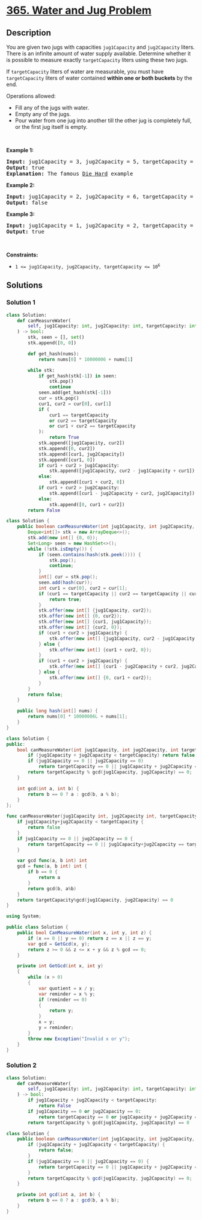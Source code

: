 # [365. Water and Jug Problem](https://leetcode.com/problems/water-and-jug-problem)


## Description

<p>You are given two jugs with capacities <code>jug1Capacity</code> and <code>jug2Capacity</code> liters. There is an infinite amount of water supply available. Determine whether it is possible to measure exactly <code>targetCapacity</code> liters using these two jugs.</p>

<p>If <code>targetCapacity</code> liters of water are measurable, you must have <code>targetCapacity</code> liters of water contained <strong>within one or both buckets</strong> by the end.</p>

<p>Operations allowed:</p>

<ul>
	<li>Fill any of the jugs with water.</li>
	<li>Empty any of the jugs.</li>
	<li>Pour water from one jug into another till the other jug is completely full, or the first jug itself is empty.</li>
</ul>

<p>&nbsp;</p>
<p><strong class="example">Example 1:</strong></p>

<pre>
<strong>Input:</strong> jug1Capacity = 3, jug2Capacity = 5, targetCapacity = 4
<strong>Output:</strong> true
<strong>Explanation:</strong> The famous <a href="https://www.youtube.com/watch?v=BVtQNK_ZUJg&amp;ab_channel=notnek01" target="_blank">Die Hard</a> example 
</pre>

<p><strong class="example">Example 2:</strong></p>

<pre>
<strong>Input:</strong> jug1Capacity = 2, jug2Capacity = 6, targetCapacity = 5
<strong>Output:</strong> false
</pre>

<p><strong class="example">Example 3:</strong></p>

<pre>
<strong>Input:</strong> jug1Capacity = 1, jug2Capacity = 2, targetCapacity = 3
<strong>Output:</strong> true
</pre>

<p>&nbsp;</p>
<p><strong>Constraints:</strong></p>

<ul>
	<li><code>1 &lt;= jug1Capacity, jug2Capacity, targetCapacity &lt;= 10<sup>6</sup></code></li>
</ul>

## Solutions

### Solution 1

<!-- tabs:start -->

```python
class Solution:
    def canMeasureWater(
        self, jug1Capacity: int, jug2Capacity: int, targetCapacity: int
    ) -> bool:
        stk, seen = [], set()
        stk.append([0, 0])

        def get_hash(nums):
            return nums[0] * 10000006 + nums[1]

        while stk:
            if get_hash(stk[-1]) in seen:
                stk.pop()
                continue
            seen.add(get_hash(stk[-1]))
            cur = stk.pop()
            cur1, cur2 = cur[0], cur[1]
            if (
                cur1 == targetCapacity
                or cur2 == targetCapacity
                or cur1 + cur2 == targetCapacity
            ):
                return True
            stk.append([jug1Capacity, cur2])
            stk.append([0, cur2])
            stk.append([cur1, jug2Capacity])
            stk.append([cur1, 0])
            if cur1 + cur2 > jug1Capacity:
                stk.append([jug1Capacity, cur2 - jug1Capacity + cur1])
            else:
                stk.append([cur1 + cur2, 0])
            if cur1 + cur2 > jug2Capacity:
                stk.append([cur1 - jug2Capacity + cur2, jug2Capacity])
            else:
                stk.append([0, cur1 + cur2])
        return False
```

```java
class Solution {
    public boolean canMeasureWater(int jug1Capacity, int jug2Capacity, int targetCapacity) {
        Deque<int[]> stk = new ArrayDeque<>();
        stk.add(new int[] {0, 0});
        Set<Long> seen = new HashSet<>();
        while (!stk.isEmpty()) {
            if (seen.contains(hash(stk.peek()))) {
                stk.pop();
                continue;
            }
            int[] cur = stk.pop();
            seen.add(hash(cur));
            int cur1 = cur[0], cur2 = cur[1];
            if (cur1 == targetCapacity || cur2 == targetCapacity || cur1 + cur2 == targetCapacity) {
                return true;
            }
            stk.offer(new int[] {jug1Capacity, cur2});
            stk.offer(new int[] {0, cur2});
            stk.offer(new int[] {cur1, jug1Capacity});
            stk.offer(new int[] {cur2, 0});
            if (cur1 + cur2 > jug1Capacity) {
                stk.offer(new int[] {jug1Capacity, cur2 - jug1Capacity + cur1});
            } else {
                stk.offer(new int[] {cur1 + cur2, 0});
            }
            if (cur1 + cur2 > jug2Capacity) {
                stk.offer(new int[] {cur1 - jug2Capacity + cur2, jug2Capacity});
            } else {
                stk.offer(new int[] {0, cur1 + cur2});
            }
        }
        return false;
    }

    public long hash(int[] nums) {
        return nums[0] * 10000006L + nums[1];
    }
}
```

```cpp
class Solution {
public:
    bool canMeasureWater(int jug1Capacity, int jug2Capacity, int targetCapacity) {
        if (jug1Capacity + jug2Capacity < targetCapacity) return false;
        if (jug1Capacity == 0 || jug2Capacity == 0)
            return targetCapacity == 0 || jug1Capacity + jug2Capacity == targetCapacity;
        return targetCapacity % gcd(jug1Capacity, jug2Capacity) == 0;
    }

    int gcd(int a, int b) {
        return b == 0 ? a : gcd(b, a % b);
    }
};
```

```go
func canMeasureWater(jug1Capacity int, jug2Capacity int, targetCapacity int) bool {
	if jug1Capacity+jug2Capacity < targetCapacity {
		return false
	}
	if jug1Capacity == 0 || jug2Capacity == 0 {
		return targetCapacity == 0 || jug1Capacity+jug2Capacity == targetCapacity
	}

	var gcd func(a, b int) int
	gcd = func(a, b int) int {
		if b == 0 {
			return a
		}
		return gcd(b, a%b)
	}
	return targetCapacity%gcd(jug1Capacity, jug2Capacity) == 0
}
```

```cs
using System;

public class Solution {
    public bool CanMeasureWater(int x, int y, int z) {
        if (x == 0 || y == 0) return z == x || z == y;
        var gcd = GetGcd(x, y);
        return z >= 0 && z <= x + y && z % gcd == 0;
    }

    private int GetGcd(int x, int y)
    {
        while (x > 0)
        {
            var quotient = x / y;
            var reminder = x % y;
            if (reminder == 0)
            {
                return y;
            }
            x = y;
            y = reminder;
        }
        throw new Exception("Invalid x or y");
    }
}
```

<!-- tabs:end -->

### Solution 2

<!-- tabs:start -->

```python
class Solution:
    def canMeasureWater(
        self, jug1Capacity: int, jug2Capacity: int, targetCapacity: int
    ) -> bool:
        if jug1Capacity + jug2Capacity < targetCapacity:
            return False
        if jug1Capacity == 0 or jug2Capacity == 0:
            return targetCapacity == 0 or jug1Capacity + jug2Capacity == targetCapacity
        return targetCapacity % gcd(jug1Capacity, jug2Capacity) == 0
```

```java
class Solution {
    public boolean canMeasureWater(int jug1Capacity, int jug2Capacity, int targetCapacity) {
        if (jug1Capacity + jug2Capacity < targetCapacity) {
            return false;
        }
        if (jug1Capacity == 0 || jug2Capacity == 0) {
            return targetCapacity == 0 || jug1Capacity + jug2Capacity == targetCapacity;
        }
        return targetCapacity % gcd(jug1Capacity, jug2Capacity) == 0;
    }

    private int gcd(int a, int b) {
        return b == 0 ? a : gcd(b, a % b);
    }
}
```

<!-- tabs:end -->

<!-- end -->
